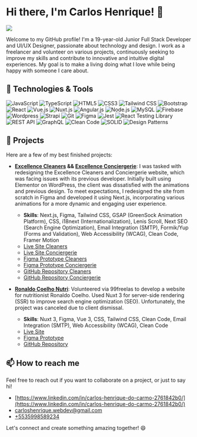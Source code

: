 # Hi there, I'm Carlos Henrique! 👋

![](https://komarev.com/ghpvc/?username=CarlosHenriqueWebdev)

Welcome to my GitHub profile! I'm a 19-year-old Junior Full Stack Developer and UI/UX Designer, passionate about technology and design. I work as a freelancer and volunteer on various projects, continuously seeking to improve my skills and contribute to innovative and intuitive digital experiences. My goal is to make a living doing what I love while being happy with someone I care about.

## 🔧 Technologies & Tools

![JavaScript](https://img.shields.io/badge/-JavaScript-black?style=flat-square&logo=javascript)
![TypeScript](https://img.shields.io/badge/-TypeScript-black?style=flat-square&logo=typescript)
![HTML5](https://img.shields.io/badge/-HTML5-black?style=flat-square&logo=html5)
![CSS3](https://img.shields.io/badge/-CSS3-black?style=flat-square&logo=css3)
![Tailwind CSS](https://img.shields.io/badge/-Tailwind%20CSS-black?style=flat-square&logo=tailwind-css)
![Bootstrap](https://img.shields.io/badge/-Bootstrap-black?style=flat-square&logo=bootstrap)
![React](https://img.shields.io/badge/-React-black?style=flat-square&logo=react)
![Vue.js](https://img.shields.io/badge/-Vue.js-black?style=flat-square&logo=vue.js)
![Nuxt.js](https://img.shields.io/badge/-Nuxt.js-black?style=flat-square&logo=nuxt.js)
![Angular.js](https://img.shields.io/badge/-Angular.js-black?style=flat-square&logo=angular.js)
![Node.js](https://img.shields.io/badge/-Node.js-black?style=flat-square&logo=node.js)
![MySQL](https://img.shields.io/badge/-MySQL-black?style=flat-square&logo=mysql)
![Firebase](https://img.shields.io/badge/-Firebase-black?style=flat-square&logo=firebase)
![Wordpress](https://img.shields.io/badge/-Wordpress-black?style=flat-square&logo=wordpress)
![Strapi](https://img.shields.io/badge/-Strapi-black?style=flat-square&logo=strapi)
![Git](https://img.shields.io/badge/-Git-black?style=flat-square&logo=git)
![Figma](https://img.shields.io/badge/-Figma-black?style=flat-square&logo=figma)
![Jest](https://img.shields.io/badge/-Jest-black?style=flat-square&logo=jest)
![React Testing Library](https://img.shields.io/badge/-React%20Testing%20Library-black?style=flat-square&logo=testing-library)
![REST API](https://img.shields.io/badge/-REST%20API-black?style=flat-square&logo=rest-api)
![GraphQL](https://img.shields.io/badge/-GraphQL-black?style=flat-square&logo=graphql)
![Clean Code](https://img.shields.io/badge/-Clean%20Code-black?style=flat-square&logo=clean-code)
![SOLID](https://img.shields.io/badge/-SOLID-black?style=flat-square&logo=solid)
![Design Patterns](https://img.shields.io/badge/-Design%20Patterns-black?style=flat-square&logo=design-patterns)

## 🚀 Projects

Here are a few of my best finished projects:

- **[Excellence Cleaners](https://excellence-cleaners.com/en) && [Excellence Conciergerie](https://excellence-conciergerie.com/en)**:
  I was tasked with redesigning the Excellence Cleaners and Conciergerie website, which was facing issues with its previous developer. Initially built using Elementor on WordPress, the client was dissatisfied with the animations and previous design. To meet expectations, I redesigned the site from scratch in Figma and developed it using Next.js, incorporating various animations for a more dynamic and engaging user experience.
  - **Skills**: Next.js, Figma, Tailwind CSS, GSAP (GreenSock Animation Platform), CSS, i18next (Internationalization), Lenis Scroll, Next SEO (Search Engine Optimization), Email Integration (SMTP), Formik/Yup (Forms and Validation), Web Accessibility (WCAG), Clean Code, Framer Motion
  - [Live Site Cleaners](https://excellence-conciergerie.com/en)
  - [Live Site Conciergerie](https://excellence-cleaners.com/en)
  - [Figma Prototype Cleaners](https://www.figma.com/design/piapBIxY5QuHYWUMTLVjFG/Excellence-Cleaners?m=auto&t=myC4CYR0cgnwLk8l-6)
  - [Figma Prototype Conciergerie](https://www.figma.com/design/ZbGuHDbMQJfuPJVLg6rhwY/Excellence-Conciergerie?node-id=885169-448&t=NeQeWCWDznkAKsle-0)
  - [GitHub Repository Cleaners](https://github.com/CarlosHenriqueWebdev/excellence-cleaners)
  - [GitHub Repository Conciergerie](https://github.com/CarlosHenriqueWebdev/excellence-conciergerie/)

- **[Ronaldo Coelho Nutri](https://ronaldo-coelho-nutri-nuxt3.vercel.app/)**: 
  Volunteered via 99freelas to develop a website for nutritionist Ronaldo Coelho. Used Nuxt 3 for server-side rendering (SSR) to improve search engine optimization (SEO). Unfortunately, the project was canceled due to client dismissal.
  - **Skills**: Nuxt 3, Figma, Vue 3, CSS, Tailwind CSS, Clean Code, Email Integration (SMTP), Web Accessibility (WCAG), Clean Code
  - [Live Site](https://ronaldo-coelho-nutri-nuxt3.vercel.app/)
  - [Figma Prototype](https://www.figma.com/design/0OZKIKHiON5gAIJTipLR0K/Nutritionist-Website?t=iLw5oeb0EWJ0e8OL-0)
  - [GitHub Repository](https://github.com/CarlosHenriqueWebdev/RonaldoCoelhoNutriNuxt3/)

## 📫 How to reach me

Feel free to reach out if you want to collaborate on a project, or just to say hi!

- [https://www.linkedin.com/in/carlos-henrique-do-carmo-2761842b0/](https://www.linkedin.com/in/carlos-henrique-do-carmo-2761842b0/)
- [carloshenrique.webdev@gmail.com](mailto:carloshenrique.webdev@gmail.com)
- [+5535998589234](https://wa.me/+5535998589234)

Let's connect and create something amazing together! 😄

